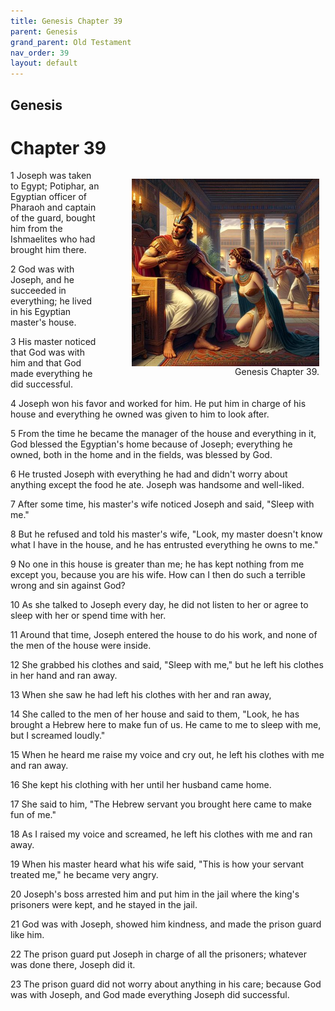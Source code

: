 ```yaml
---
title: Genesis Chapter 39
parent: Genesis
grand_parent: Old Testament
nav_order: 39
layout: default
---
```


## Genesis

# Chapter 39

<figure style="float: right; margin-right: 10px;">
    <img src="/assets/Image/Genesis/500/39.jpg" alt="Genesis Chapter 39" style="width: 300px; height: 300px; float: right;padding-left: 10px;"/>
    <figcaption style="clear: both;text-align: right;">Genesis Chapter 39.</figcaption>
</figure>
1 Joseph was taken to Egypt; Potiphar, an Egyptian officer of Pharaoh and captain of the guard, bought him from the Ishmaelites who had brought him there.

2 God was with Joseph, and he succeeded in everything; he lived in his Egyptian master's house.

3 His master noticed that God was with him and that God made everything he did successful.

4 Joseph won his favor and worked for him. He put him in charge of his house and everything he owned was given to him to look after.

5 From the time he became the manager of the house and everything in it, God blessed the Egyptian's home because of Joseph; everything he owned, both in the home and in the fields, was blessed by God.

6 He trusted Joseph with everything he had and didn't worry about anything except the food he ate. Joseph was handsome and well-liked.

7 After some time, his master's wife noticed Joseph and said, "Sleep with me."

8 But he refused and told his master's wife, "Look, my master doesn't know what I have in the house, and he has entrusted everything he owns to me."

9 No one in this house is greater than me; he has kept nothing from me except you, because you are his wife. How can I then do such a terrible wrong and sin against God?

10 As she talked to Joseph every day, he did not listen to her or agree to sleep with her or spend time with her.

11 Around that time, Joseph entered the house to do his work, and none of the men of the house were inside.

12 She grabbed his clothes and said, "Sleep with me," but he left his clothes in her hand and ran away.

13 When she saw he had left his clothes with her and ran away,

14 She called to the men of her house and said to them, "Look, he has brought a Hebrew here to make fun of us. He came to me to sleep with me, but I screamed loudly."

15 When he heard me raise my voice and cry out, he left his clothes with me and ran away.

16 She kept his clothing with her until her husband came home.

17 She said to him, "The Hebrew servant you brought here came to make fun of me."

18 As I raised my voice and screamed, he left his clothes with me and ran away.

19 When his master heard what his wife said, "This is how your servant treated me," he became very angry.

20 Joseph's boss arrested him and put him in the jail where the king's prisoners were kept, and he stayed in the jail.

21 God was with Joseph, showed him kindness, and made the prison guard like him.

22 The prison guard put Joseph in charge of all the prisoners; whatever was done there, Joseph did it.

23 The prison guard did not worry about anything in his care; because God was with Joseph, and God made everything Joseph did successful.


